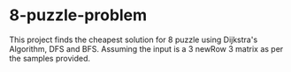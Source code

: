 # 8-puzzle-problem
This project finds the cheapest solution for 8 puzzle using Dijkstra's Algorithm, DFS and BFS. Assuming the input is a 3 newRow 3 matrix as per the samples provided.
